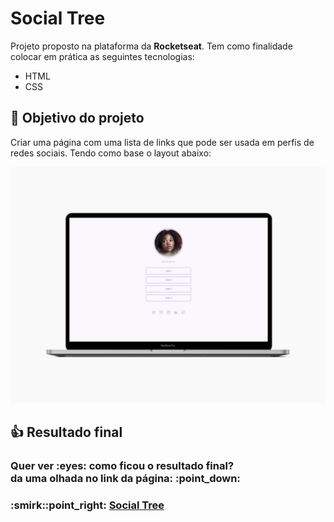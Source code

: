 # Social Tree
Projeto proposto na plataforma da **Rocketseat**. Tem como finalidade colocar em prática as seguintes tecnologias:

* HTML
* CSS

## :dart: Objetivo do projeto
Criar uma página com uma lista de links que pode ser usada em perfis de redes sociais. Tendo como base o layout abaixo:

![Layout Social Tree](images/layout.png)

## :thumbsup: Resultado final
<h3>Quer ver :eyes: como ficou o resultado final?<br>
da uma olhada no link da página: :point_down:</h3>
<h3>:smirk::point_right: <a href="https://alvarento.github.io/social-tree-challenge-rocketseat/" target="_blank">Social Tree</a></h3>
